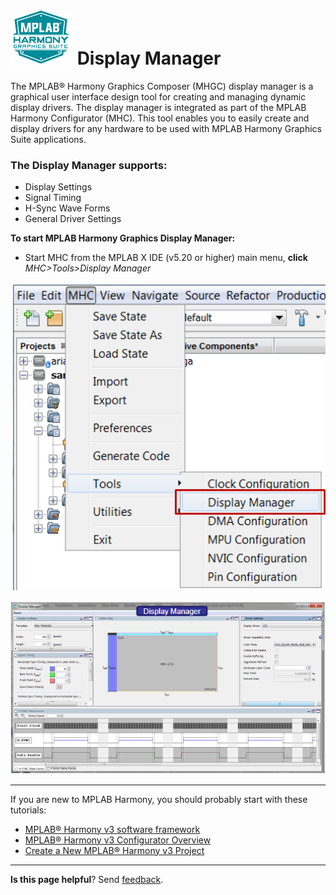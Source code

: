 # ![Microchip Technology](images/mhgs.png) Display Manager

The MPLAB® Harmony Graphics Composer (MHGC) display manager is a graphical user interface design tool for creating and managing dynamic display drivers. The display manager is integrated as part of the MPLAB Harmony Configurator (MHC). This tool enables you to easily create and display drivers for any hardware to be used with MPLAB Harmony Graphics Suite applications.

### The Display Manager supports:
* Display Settings
* Signal Timing
* H-Sync Wave Forms
* General Driver Settings

**To start MPLAB Harmony Graphics Display Manager:**

* Start MHC from the MPLAB X IDE (v5.20 or higher) main menu, **click**
_MHC>Tools>Display Manager_

![Microchip Technology](images/wiki_launch_display_manager.png)


![Microchip Technology](images/wiki_display_manager.png)

***

If you are new to MPLAB Harmony, you should probably start with these tutorials:

* [MPLAB® Harmony v3 software framework](https://microchipdeveloper.com/harmony3:start) 
* [MPLAB® Harmony v3 Configurator Overview](https://microchipdeveloper.com/harmony3:mhc-overview)
* [Create a New MPLAB® Harmony v3 Project](https://microchipdeveloper.com/harmony3:new-proj)

***

**Is this page helpful**? Send [feedback](https://github.com/Microchip-MPLAB-Harmony/gfx/issues).